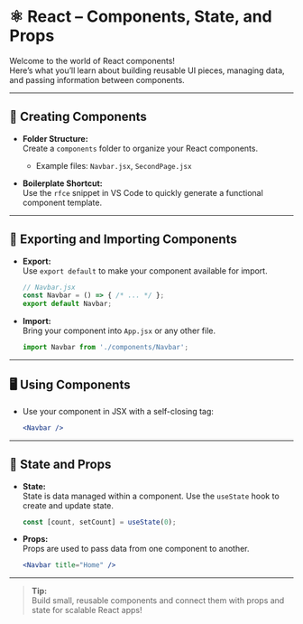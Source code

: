 # ⚛️ React – Components, State, and Props

Welcome to the world of React components!  
Here’s what you’ll learn about building reusable UI pieces, managing data, and passing information between components.

---

## 🧩 Creating Components

- **Folder Structure:**  
  Create a `components` folder to organize your React components.
  - Example files: `Navbar.jsx`, `SecondPage.jsx`

- **Boilerplate Shortcut:**  
  Use the `rfce` snippet in VS Code to quickly generate a functional component template.

---

## 🚀 Exporting and Importing Components

- **Export:**  
  Use `export default` to make your component available for import.
  ```js
  // Navbar.jsx
  const Navbar = () => { /* ... */ };
  export default Navbar;
  ```

- **Import:**  
  Bring your component into `App.jsx` or any other file.
  ```js
  import Navbar from './components/Navbar';
  ```

---

## 🖥️ Using Components

- Use your component in JSX with a self-closing tag:
  ```jsx
  <Navbar />
  ```

---

## 🔄 State and Props

- **State:**  
  State is data managed within a component. Use the `useState` hook to create and update state.
  ```js
  const [count, setCount] = useState(0);
  ```

- **Props:**  
  Props are used to pass data from one component to another.
  ```jsx
  <Navbar title="Home" />
  ```

---

> **Tip:**  
> Build small, reusable components and connect them with props and state for scalable React apps!